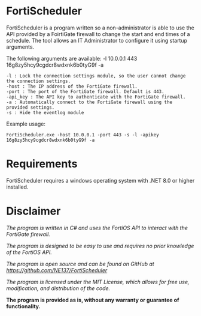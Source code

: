 # FortiScheduler
FortiScheduler is a program written so a non-administrator is able to use the API provided by a FoirtiGate firewall to change the start and end times of a schedule.
The tool allows an IT Administrator to configure it using startup arguments.

The following arguments are available:
-l 10.0.0.1 443 16g8zy5hcy9cgdcr8wdxnk6b0tyG9f -a

```
-l : Lock the connection settings module, so the user cannot change the connection settings.
-host : The IP address of the FortiGate firewall.
-port : The port of the FortiGate firewall. Default is 443.
-api_key : The API key to authenticate with the FortiGate firewall.
-a : Automatically connect to the FortiGate firewall using the provided settings.
-s : Hide the eventlog module
```
Example usage:
```
FortiScheduler.exe -host 10.0.0.1 -port 443 -s -l -apikey 16g8zy5hcy9cgdcr8wdxnk6b0tyG9f -a
```

# Requirements
FortiScheduler requires a windows operating system with .NET 8.0 or higher installed.

# Disclaimer
*The program is written in C# and uses the FortiOS API to interact with the FortiGate firewall.*

*The program is designed to be easy to use and requires no prior knowledge of the FortiOS API.*

*The program is open source and can be found on GitHub at https://github.com/NE137/FortiScheduler*

*The program is licensed under the MIT License, which allows for free use, modification, and distribution of the code.*

**The program is provided as is, without any warranty or guarantee of functionality.**
